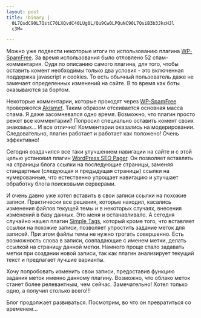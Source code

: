 ```yaml
--- 
layout: post
title: !binary |
  0L7QsdC90L7QstC70LXQvdC40LUg0L/Qu9Cw0LPQuNC90L7QsiB3b3JkcHJl
  c3M=

---
```

Можно уже подвести некоторые итоги по использованию плагина <a title="Посетить домашнюю страницу плагина" href="http://www.hybrid6.com/webgeek/plugins/wp-spamfree">WP-SpamFree</a>. За время использования было отловлено 52 спам-комментария. Судя по описанию самого плагина, для того, чтобы оставить комент необходимы только два условия - это включенная поддержка javascript и cookies. То есть обычный пользователь даже не замечает определенных изменений на сайте. В то время как боты оказываются за бортом.

<!--more-->Некоторые комментарии, которые проходят через <a title="Посетить домашнюю страницу плагина" href="http://www.hybrid6.com/webgeek/plugins/wp-spamfree">WP-SpamFree</a> проверяются <a title="Посетить домашнюю страницу плагина" href="http://akismet.com/">Akismet</a>. Таким образом отсеивается основная масса спама. Я даже засомневался одно время. Возможно, что плагин просто режет все комментарии? Попросил специально оставить комент своих знакомых... И все отлично! Комментарии оказались на модерировании. Следовательно, плагин работает и работает как положено! Очень эффективно!

Сегодня озадачился все таки улучшением навигации на сайте и с этой целью установил плагин <a title="Посетить домашнюю страницу плагина" href="http://www.seoegghead.com/software/wordpress-seo-pager.seo">WordPress SEO Pager</a>. Он позволяет вставлять на страницы блога ссылки на последующие страницы, заменяя стандартные (следующая и предыдущая страницы) ссылки на нумерованные, что естественно упрощает навигацию и улучшает обработку блога поисковыми серверами.

И очень давно уже хотел вставить в свои записи ссылки на похожие записи. Практически все решения, которые находил, касались изменения файлов текущей темы и в некоторых случаях, внесения изменений в базу данных. Это меня и останавливало. А сегодня случайно нашел плагин <a title="Посетить домашнюю страницу плагина" href="http://wordpress.org/extend/plugins/simple-tags">Simple Tags</a>, который кроме того, что вставляет ссылки на похожие записи, позволяет упростить задание меток для записей. При этом файлы темы не нужно трогать совершенно. Есть возможность слова в записи, совпадающие с именем метки, делать ссылкой на страницу данной метки. Намного проще стало задавать метки при создании новой записи, так как плагин анализирует текущий текст и предлагает лучшие варианты.

Хочу попробовать изменить свои записи, предоставив функцию задания меток именно данному плагину. Возможно, что облако меток станет более релевантным, чем сейчас. Замечательно! Хотел только одно, а получил столько всего!!!

Блог продолжает развиваться. Посмотрим, во что он превратиться со временем...
